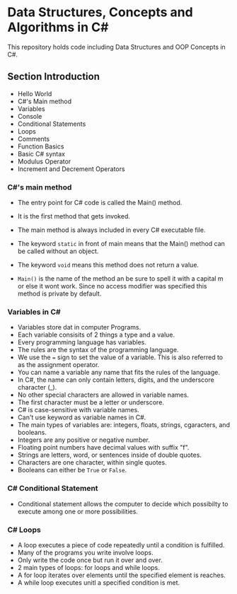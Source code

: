 # Data Structures, Concepts and Algorithms in C#

This repository holds code including Data Structures and OOP Concepts in C#.

## Section Introduction
- Hello World
- C#'s Main method
- Variables
- Console
- Conditional Statements
- Loops
- Comments
- Function Basics
- Basic C# syntax
- Modulus Operator
- Increment and Decrement Operators

### C#'s main method
- The entry point for C# code is called the Main() method.
- It is the first method that gets invoked.
- The main method is always included in every C# executable file.

- The keyword `static` in front of main means that the Main() method can be called without an object.
- The keyword `void` means this method does not return a value.
- `Main()` is the name of the method an be sure to spell it with a capital m or else it wont work. Since no access modifier was specified this method is private by default.

### Variables in C#
- Variables store dat in computer Programs.
- Each variable consisits of 2 things a type and a value.
-  Every programming language has variables.
- The rules are the syntax of the programming language.
- We use the `=` sign to set the value of  a variable. This is also referred to as the assignment operator.
- You can name a variable any name that fits the rules of the language.
- In C#, the name can only contain letters, digits, and the underscore character (_).
- No other special characters are allowed in variable names.
- The first character must be a letter or underscore.
- C# is case-sensitive with variable names.
- Can't use keyword as variable names in C#.
- The main types of variables are: integers, floats, strings, cgaracters, and booleans.
- Integers are any positive or negative number.
- Floating point numbers have decimal values with suffix "f".
- Strings are letters, word, or sentences inside of double quotes.
- Characters are one character, within single quotes.
- Booleans can either be `True` or `False`.

### C# Conditional Statement
- Conditional statement allows the computer to decide which possibilty to execute among one or more possibilities.

### C# Loops
- A loop executes a piece of code repeatedly until a condition is fulfilled.
- Many of the programs you write involve loops.
- Only write the code once but run it over and over.
- 2 main types of loops: for loops and while loops.
- A for loop iterates over elements until the specified element is reaches.
- A while loop executes unitl a specified condition is met.

